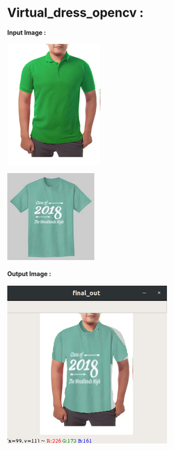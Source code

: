 # Virtual_dress_opencv :

#### Input Image :

![](sample_single.png)

![](d_1.jpg)


#### Output Image :

![](output.png)

